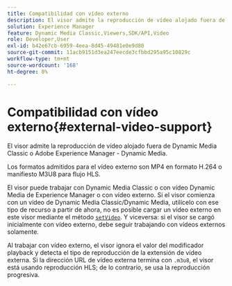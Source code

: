 ```yaml
---
title: Compatibilidad con vídeo externo
description: El visor admite la reproducción de vídeo alojado fuera de Dynamic Media Classic o Adobe Experience Manager - Dynamic Media.
solution: Experience Manager
feature: Dynamic Media Classic,Viewers,SDK/API,Video
role: Developer,User
exl-id: b42e67cb-6959-4eea-8d45-49481e0e9d80
source-git-commit: 11acb9151d3ea247eecde3cfbbd295a95c10829c
workflow-type: tm+mt
source-wordcount: '168'
ht-degree: 0%

---
```


# Compatibilidad con vídeo externo{#external-video-support}

El visor admite la reproducción de vídeo alojado fuera de Dynamic Media Classic o Adobe Experience Manager - Dynamic Media.

Los formatos admitidos para el vídeo externo son MP4 en formato H.264 o manifiesto M3U8 para flujo HLS.

El visor puede trabajar con Dynamic Media Classic o con vídeo Dynamic Media de Experience Manager o con vídeo externo. Si el visor comienza con un vídeo de Dynamic Media Classic/Dynamic Media, utilícelo con ese tipo de recurso a partir de ahora, no es posible cargar un vídeo externo en este visor mediante el método [`setVideo`](../../c-html5-s7-aem-asset-viewers/c-html5-video-reference/c-html5-video-viewer-20-javascriptapiref/r-html5-video-viewer-20-javascriptapiref-setvideo.md#reference-85d3422d6ce64a36ac74827120b5a17c). Y viceversa: si el visor se cargó inicialmente con vídeo externo, debe seguir trabajando con vídeos externos solamente.

Al trabajar con vídeo externo, el visor ignora el valor del modificador playback y detecta el tipo de reproducción de la extensión de vídeo externa. Si la dirección URL de vídeo externa termina con `.m3u8`, el visor está usando reproducción HLS; de lo contrario, se usa la reproducción progresiva.
